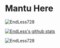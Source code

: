 # Mantu Here

<img src="https://komarev.com/ghpvc/?username=EndLess728&style=flat-square" alt="EndLess728" /><br>

[![EndLess's github stats](https://github-readme-stats.vercel.app/api?username=EndLess728&show_icons=true&theme=default)](https://github.com/EndLess728)

<p><img align="left" src="https://github-readme-stats.vercel.app/api/top-langs/?username=EndLess728&layout=compact" alt="EndLess728" /></p>



